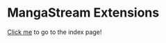 # MangaStream Extensions
[Click me](https://daarkdemon.github.io/extensions-mangastream/) to go to the index page!
